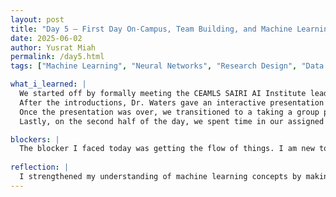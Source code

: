 ```yaml
---
layout: post
title: "Day 5 – First Day On-Campus, Team Building, and Machine Learning"
date: 2025-06-02
author: Yusrat Miah
permalink: /day5.html
tags: ["Machine Learning", "Neural Networks", "Research Design", "Data Science", "Training Datasets"]

what_i_learned: |
  We started off by formally meeting the CEAMLS SAIRI AI Institute leadership team, faculty/graduate mentors, and undergraduate research participants. The leadership team includes Dr. Gabriella Waters, Dr. Kofi Nyarko, and Dr. Naja Mack, who all collectively oversee the program. There was also a collective discussion about the importance of gaining education about Artificial Intelligence because there is a lot of bias around us and digital media has reached a point where it cannot be trusted with further research from individuals consuming the media. 
  After the introductions, Dr. Waters gave an interactive presentation that highlighted the intersection of Machine Learning, Research Design, and Training Datasets. In particular, this presentation was a unique presentation since Dr. Waters utilized a simple analogy (in this case baking cookies) and introduced essential terminologies such as Independent/Dependent Variables, Retrieval-Augmented Generation (RAG), Forward/Backward propagation, and epochs. 
  Once the presentation was over, we transitioned to a taking a group photo and did a team building activity. For the team building activity, it was a competition amongst the groups in which the group that was able to build the tallest structure with the provided materials (spagehetti and tape), while also balancing the given marshmellow on top, would win and get bragging rights. Although my group (Project 4 Group) did not win, we had a great time getting familiar with one another in-person.
  Lastly, on the second half of the day, we spent time in our assigned lab spaces. My group and I are assigned in the Center for the Built Environment & Infastructure Studies, which is located in the North Side of campus. Our graduate mentor briefly went over the expectations in the lab and assigned our goals for this week. This weeks goals are read literature papers and build a pipeline. Then, we all worked independently on reading literature papers and working on Kaggle Courses to familiarize ourselves with the topics (ML, Deep Learning, and Computer Vision) in our research.

blockers: |
  The blocker I faced today was getting the flow of things. I am new to the campus, so I lot of things was not familiar to me. 
  
reflection: |
  I strengthened my understanding of machine learning concepts by making progress in the Kaggle course. I also learned the importance of reading literature papers since they are great way to gain insight on methodologies that can be employed for experimental design. My goal for tomorrow is to finish the machine learning and deep learning courses on Kaggle and organize a nice note page of terms that I are new to me.
---
```

